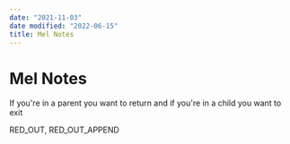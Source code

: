 ```yaml
---
date: "2021-11-03"
date modified: "2022-06-15"
title: Mel Notes
---
```


# Mel Notes
If you're in a parent you want to return and if you're in a child you want to exit

RED_OUT, RED_OUT_APPEND
